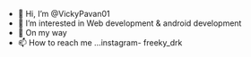 - 👋 Hi, I’m @VickyPavan01
- 👀 I’m interested in Web development & android development
- 🌱 On my way
- 📫 How to reach me ...instagram-  freeky_drk

<!---
VickyPavan01/VickyPavan01 is a ✨ special ✨ repository because its `README.md` (this file) appears on your GitHub profile.
You can click the Preview link to take a look at your changes.
--->
